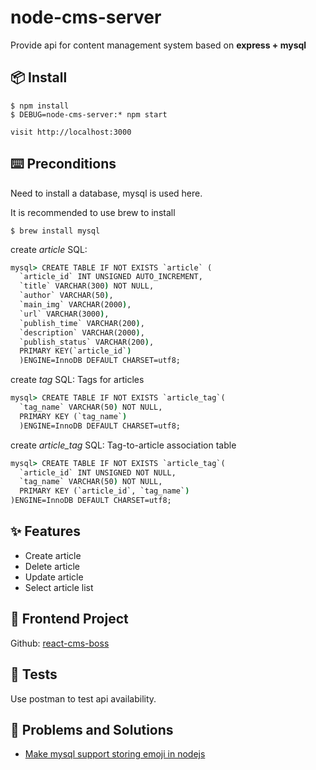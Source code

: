 # node-cms-server
Provide api for content management system based on **express + mysql**

## 📦 Install

```properties
$ npm install
$ DEBUG=node-cms-server:* npm start

visit http://localhost:3000
```

## ⌨️ Preconditions

  Need to install a database, mysql is used here.

  It is recommended to use brew to install

```properties
$ brew install mysql
```

  create *article* SQL: 

```cmd
mysql> CREATE TABLE IF NOT EXISTS `article` (
  `article_id` INT UNSIGNED AUTO_INCREMENT,
  `title` VARCHAR(300) NOT NULL,
  `author` VARCHAR(50),
  `main_img` VARCHAR(2000),
  `url` VARCHAR(3000),
  `publish_time` VARCHAR(200),
  `description` VARCHAR(2000),
  `publish_status` VARCHAR(200),
  PRIMARY KEY(`article_id`)
  )ENGINE=InnoDB DEFAULT CHARSET=utf8;
```
  
  create *tag* SQL: Tags for articles

```cmd
mysql> CREATE TABLE IF NOT EXISTS `article_tag`(  
  `tag_name` VARCHAR(50) NOT NULL,
  PRIMARY KEY (`tag_name`)
  )ENGINE=InnoDB DEFAULT CHARSET=utf8;
```

  create *article_tag* SQL: Tag-to-article association table

```cmd
mysql> CREATE TABLE IF NOT EXISTS `article_tag`(
  `article_id` INT UNSIGNED NOT NULL,
  `tag_name` VARCHAR(50) NOT NULL,
  PRIMARY KEY (`article_id`, `tag_name`)
)ENGINE=InnoDB DEFAULT CHARSET=utf8;
```

## ✨ Features

   * Create article
   * Delete article
   * Update article
   * Select article list

## 🤝 Frontend Project

  Github: [react-cms-boss](https://github.com/guMcrey/react-cms-boss)

## 🔨 Tests

  Use postman to test api availability.

## 🔗 Problems and Solutions

  * [Make mysql support storing emoji in nodejs](https://stackoverflow.com/questions/31698871/er-truncated-wrong-value-for-field-on-saving-some-strings-to-mysql)